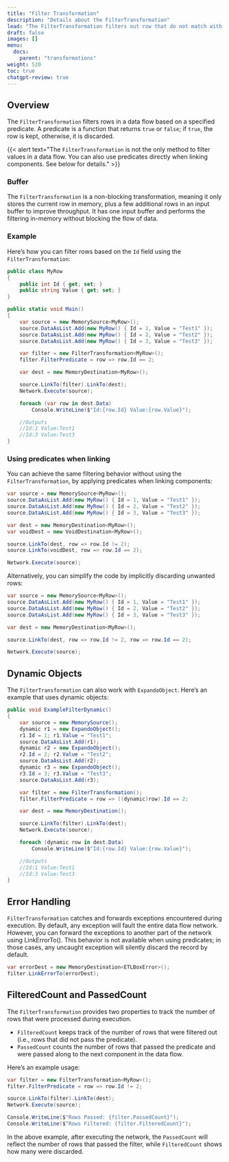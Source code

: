 ```yaml
---
title: "Filter Transformation"
description: "Details about the FilterTransformation"
lead: "The FilterTransformation filters out row that do not match with a given predicate."
draft: false
images: []
menu:
  docs:
    parent: "transformations"
weight: 520
toc: true
chatgpt-review: true
---
```


## Overview

The `FilterTransformation` filters rows in a data flow based on a specified predicate. A predicate is a function that returns `true` or `false`; if `true`, the row is kept, otherwise, it is discarded.

{{< alert text="The `FilterTransformation` is not the only method to filter values in a data flow. You can also use predicates directly when linking components. See below for details." >}}

### Buffer

The `FilterTransformation` is a non-blocking transformation, meaning it only stores the current row in memory, plus a few additional rows in an input buffer to improve throughput. It has one input buffer and performs the filtering in-memory without blocking the flow of data.

### Example

Here’s how you can filter rows based on the `Id` field using the `FilterTransformation`:

```csharp
public class MyRow
{
    public int Id { get; set; }
    public string Value { get; set; }
}

public static void Main()
{
    var source = new MemorySource<MyRow>();
    source.DataAsList.Add(new MyRow() { Id = 1, Value = "Test1" });
    source.DataAsList.Add(new MyRow() { Id = 2, Value = "Test2" });
    source.DataAsList.Add(new MyRow() { Id = 3, Value = "Test3" });

    var filter = new FilterTransformation<MyRow>();
    filter.FilterPredicate = row => row.Id == 2;

    var dest = new MemoryDestination<MyRow>();

    source.LinkTo(filter).LinkTo(dest);
    Network.Execute(source);

    foreach (var row in dest.Data)
        Console.WriteLine($"Id:{row.Id} Value:{row.Value}");

    //Outputs
    //Id:1 Value:Test1
    //Id:3 Value:Test3
}
```

### Using predicates when linking

You can achieve the same filtering behavior without using the `FilterTransformation`, by applying predicates when linking components:

```csharp
var source = new MemorySource<MyRow>();
source.DataAsList.Add(new MyRow() { Id = 1, Value = "Test1" });
source.DataAsList.Add(new MyRow() { Id = 2, Value = "Test2" });
source.DataAsList.Add(new MyRow() { Id = 3, Value = "Test3" });

var dest = new MemoryDestination<MyRow>();
var voidDest = new VoidDestination<MyRow>();

source.LinkTo(dest, row => row.Id != 2);
source.LinkTo(voidDest, row => row.Id == 2);

Network.Execute(source);
```

Alternatively, you can simplify the code by implicitly discarding unwanted rows:

```csharp
var source = new MemorySource<MyRow>();
source.DataAsList.Add(new MyRow() { Id = 1, Value = "Test1" });
source.DataAsList.Add(new MyRow() { Id = 2, Value = "Test2" });
source.DataAsList.Add(new MyRow() { Id = 3, Value = "Test3" });

var dest = new MemoryDestination<MyRow>();

source.LinkTo(dest, row => row.Id != 2, row => row.Id == 2);

Network.Execute(source);
```

## Dynamic Objects

The `FilterTransformation` can also work with `ExpandoObject`. Here’s an example that uses dynamic objects:

```csharp
public void ExampleFilterDynamic()
{
    var source = new MemorySource();
    dynamic r1 = new ExpandoObject();
    r1.Id = 1; r1.Value = "Test1";
    source.DataAsList.Add(r1);
    dynamic r2 = new ExpandoObject();
    r2.Id = 2; r2.Value = "Test2";
    source.DataAsList.Add(r2);
    dynamic r3 = new ExpandoObject();
    r3.Id = 3; r3.Value = "Test3";
    source.DataAsList.Add(r3);

    var filter = new FilterTransformation();
    filter.FilterPredicate = row => ((dynamic)row).Id == 2;

    var dest = new MemoryDestination();

    source.LinkTo(filter).LinkTo(dest);
    Network.Execute(source);

    foreach (dynamic row in dest.Data)
        Console.WriteLine($"Id:{row.Id} Value:{row.Value}");

    //Outputs
    //Id:1 Value:Test1
    //Id:3 Value:Test3
}
```

## Error Handling

`FilterTransformation` catches and forwards exceptions encountered during execution. By default, any exception will fault the entire data flow network. However, you can forward the exceptions to another part of the network using LinkErrorTo(). This behavior is not available when using predicates; in those cases, any uncaught exception will silently discard the record by default.

```csharp
var errorDest = new MemoryDestination<ETLBoxError>();
filter.LinkErrorTo(errorDest);
```


## FilteredCount and PassedCount

The `FilterTransformation` provides two properties to track the number of rows that were processed during execution.

- `FilteredCount` keeps track of the number of rows that were filtered out (i.e., rows that did not pass the predicate).
- `PassedCount` counts the number of rows that passed the predicate and were passed along to the next component in the data flow.

Here’s an example usage:

```csharp
var filter = new FilterTransformation<MyRow>();
filter.FilterPredicate = row => row.Id != 2;

source.LinkTo(filter).LinkTo(dest);
Network.Execute(source);

Console.WriteLine($"Rows Passed: {filter.PassedCount}");
Console.WriteLine($"Rows Filtered: {filter.FilteredCount}");
```

In the above example, after executing the network, the `PassedCount` will reflect the number of rows that passed the filter, while `FilteredCount` shows how many were discarded.
